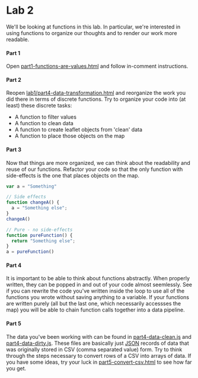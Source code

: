 # Lab 2

We'll be looking at functions in this lab. In particular, we're
interested in using functions to organize our thoughts and to render our
work more readable.


#### Part 1

Open [part1-functions-are-values.html](part1-functions-are-values.html)
and follow in-comment instructions.


#### Part 2

Reopen [lab1/part4-data-transformation.html](../lab2/part4-data-transformation.html)
and reorganize the work you did there in terms of discrete functions. Try to
organize your code into (at least) these discrete tasks:
- A function to filter values
- A function to clean data
- A function to create leaflet objects from 'clean' data
- A function to place those objects on the map


#### Part 3

Now that things are more organized, we can think about the
readability and reuse of our functions. Refactor your code so that
the only function with side-effects is the one that places objects on
the map.

```javascript
var a = "Something"

// Side effects
function changeA() {
  a = "Something else";
}
changeA()

// Pure - no side-effects
function pureFunction() {
  return "Something else";
}
a = pureFunction()
```


#### Part 4

It is important to be able to think about functions abstractly. When
properly written, they can be popped in and out of your code almost
seemlessly. See if you can rewrite the code you've written inside the
loop to use all of the functions you wrote without saving anything to
a variable. If your functions are written purely (all but the last
one, which necessarily accessses the map) you will be able to chain
function calls together into a data pipeline.


#### Part 5

The data you've been working with can be found in
[part4-data-clean.js](../lab1/part4-data-clean.js) and
[part4-data-dirty.js](../lab1/part4-data-dirty.js). These files are
basically just [JSON](http://www.json.org/) records of data that was
originally stored in CSV (comma separated value) form. Try to think
through the steps necessary to convert rows of a CSV into arrays of
data. If you have some ideas, try your luck in
[part5-convert-csv.html](part5-convert-csv.html) to see how far you get.

